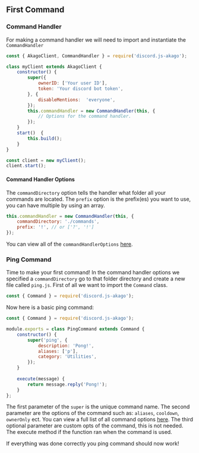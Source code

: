 ## First Command
### Command Handler
For making a command handler we will need to import and instantiate the `CommandHandler`
```js
const { AkagoClient, CommandHandler } = require('discord.js-akago');

class myClient extends AkagoClient {
	constructor() {
		super({
			ownerID: ['Your user ID'],
			token: 'Your discord bot token',
		}, {
			disableMentions:  'everyone',
		});
		this.commandHandler = new CommandHandler(this, {
			// Options for the command handler.
		});
	}
	start()  {
		this.build();
	}
}

const client = new myClient();
client.start();
```
#### Command Handler Options
The `commandDirectory` option tells the handler what folder all your commands are located.
The `prefix` option is the prefix(es) you want to use, you can have multiple by using an array.
```js
this.commandHandler = new CommandHandler(this, {
	commandDirectory: './commands',
	prefix: '!', // or ['?', '!']
});
```
You can view all of the `commandHandlerOptions` [here](https://discord-akago.github.io/global.html#commandHandlerOptions).
### Ping Command
Time to make your first command!
In the command handler options we specified a `commandDirectory` go to that folder directory and create a new file called `ping.js`. 
First of all we want to import the `Command` class.
```js
const { Command } = require('discord.js-akago');
```
Now here is a basic ping command:
```js
const { Command } = require('discord.js-akago');

module.exports = class PingCommand extends Command {
	constructor() {		
		super('ping', {
			description: 'Pong!',
			aliases: ['p'],
			category: 'Utilities',
		});
	}
	
	execute(message) {
		return message.reply('Pong!');
	}
};
```
The first parameter of the `super` is the unique command name.
The second parameter are the options of the command such as: `aliases`, `cooldown`, `ownerOnly` ect.
You can view a full list of all command options [here](https://discord-akago.github.io/global.html#CommandOptions).
The third optional parameter are custom opts of the command, this is not needed.
The execute method if the function ran when the command is used.

If everything was done correctly you ping command should now work!